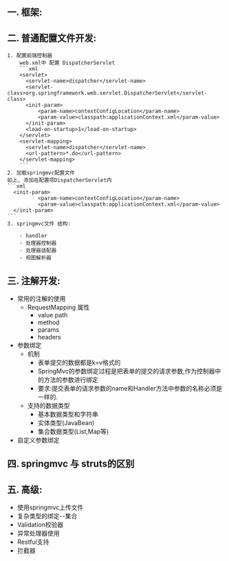 ## 一. 框架:

## 二. 普通配置文件开发:
    1. 配置前端控制器
        web.xml中 配置 DispatcherServlet
        ```xml
        <servlet>
          <servlet-name>dispatcher</servlet-name>
          <servlet-class>org.springframework.web.servlet.DispatcherServlet</servlet-class>
          <init-param>
              <param-name>contextConfigLocation</param-name>
              <param-value>classpath:applicationContext.xml</param-value>
          </init-param>
          <load-on-startup>1</load-on-startup>
        </servlet>
        <servlet-mapping>
          <servlet-name>dispatcher</servlet-name>
          <url-pattern>*.do</url-pattern>
        </servlet-mapping>
        ```
    2. 加载springmvc配置文件
    如上, 添加在配置项DispatcherServlet内
    ```xml
      <init-param>
              <param-name>contextConfigLocation</param-name>
              <param-value>classpath:applicationContext.xml</param-value>
      </init-param>
    ```
    3. springmvc文件 结构:

        - handler
        - 处理器控制器
        - 处理器适配器
        - 视图解析器

## 三. 注解开发:
  - 常用的注解的使用
    - RequestMapping 属性
      - value path
      - method
      - params
      - headers
  - 参数绑定
    - 机制
      - 表单提交的数据都是k=v格式的
      - SpringMvc的参数绑定过程是把表单的提交的请求参数,作为控制器中的方法的参数进行绑定
      - 要求:提交表单的请求参数的name和Handler方法中参数的名称必须是一样的.
    - 支持的数据类型
      - 基本数据类型和字符串
      - 实体类型(JavaBean)
      - 集合数据类型(List,Map等)
  - 自定义参数绑定
## 四. springmvc 与 struts的区别
## 五. 高级:
  - 使用springmvc上传文件
  - 复杂类型的绑定--集合
  - Validation校验器
  - 异常处理器使用
  - Restful支持
  - 拦截器
